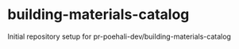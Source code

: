 # building-materials-catalog

Initial repository setup for pr-poehali-dev/building-materials-catalog
